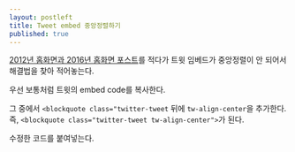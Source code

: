 ```yaml
---
layout: postleft
title: Tweet embed 중앙정렬하기
published: true
---
```


[2012년 홈화면과 2016년 홈화면 포스트](http://canorus.github.io/2016/01/05/2012vs2016.html)를 적다가 트윗 임베드가 중앙정렬이 안 되어서 해결법을 찾아 적어놓는다.

우선 보통처럼 트윗의 embed code를 복사한다.

그 중에서 `<blockquote class="twitter-tweet` 뒤에 `tw-align-center`을 추가한다. 즉, `<blockquote class="twitter-tweet tw-align-center">`가 된다.

수정한 코드를 붙여넣는다.
